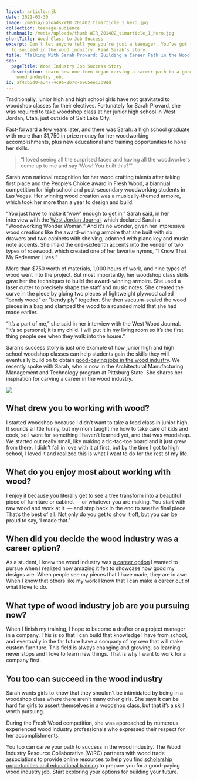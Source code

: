 ```yaml
---
layout: article.njk
date: 2021-03-30
image: /media/uploads/WIR_201402_timarticle_1_hero.jpg
collection: teenage-audience
thumbnail: /media/uploads/thumb-WIR_201402_timarticle_1_hero.jpg
shortTitle: Wood Class to Job Success
excerpt: Don’t let anyone tell you you’re just a teenager. You’ve got the skills
  to succeed in the wood industry. Read Sarah’s story.
title: "Talking With Sarah Provard: Building a Career Path in the Wood Industry"
seo:
  pageTitle: Wood Industry Job Success Story
  description: Learn how one teen began carving a career path to a good-paying
    wood industry job.
id: af4cb5d0-a347-4c9a-8b7c-6965eec3b9dd
---
```

Traditionally, junior high and high school girls have not gravitated to woodshop classes for their electives. Fortunately for Sarah Provard, she was required to take woodshop class at her junior high school in West Jordan, Utah, just outside of Salt Lake City.

Fast-forward a few years later, and there was Sarah: a high school graduate with more than $1,750 in prize money for her woodworking accomplishments, plus new educational and training opportunities to hone her skills.

> “I loved seeing all the surprised faces and having all the woodworkers come up to me and say ‘Wow! You built this?’” 

Sarah won national recognition for her wood crafting talents after taking first place and the People’s Choice award in Fresh Wood, a biannual competition for high school and post-secondary woodworking students in Las Vegas. Her winning wood creation was a musically-themed armoire, which took her more than a year to design and build.

“You just have to make it ‘wow’ enough to get in,” Sarah said, in her interview with the [West Jordan Journal](https://www.westjordanjournal.com/2017/08/31/153896/woodworking-wonder-woman), which declared Sarah a “Woodworking Wonder Woman.” And it’s no wonder, given her impressive wood creations like the award-winning armoire that she built with six drawers and two cabinets with shelving, adorned with piano key and music note accents. She inlaid the one-sixteenth accents into the veneer of two types of rosewood, which created one of her favorite hymns, “I Know That My Redeemer Lives.”

More than $750 worth of materials, 1,000 hours of work, and nine types of wood went into the project. But most importantly, her woodshop class skills gave her the techniques to build the award-winning armoire. She used a laser cutter to precisely shape the staff and music notes. She created the curve in the piece by gluing two pieces of lightweight plywood called “bendy wood” or “bendy ply” together. She then vacuum-sealed the wood pieces in a bag and clamped the wood to a rounded mold that she had made earlier.

“It’s a part of me,” she said in her interview with the West Wood Journal. “It’s so personal; it is my child. I will put it in my living room so it’s the first thing people see when they walk into the house.”

Sarah’s success story is just one example of how junior high and high school woodshop classes can help students gain the skills they will eventually build on to obtain [good-paying jobs in the wood industry](https://youwood.com/why-wood/). We recently spoke with Sarah, who is now in the Architectural Manufacturing Management and Technology program at Pittsburg State. She shares her inspiration for carving a career in the wood industry.

![](/media/uploads/sarah-provard-min.jpg)

## What drew you to working with wood?

I started woodshop because I didn’t want to take a food class in junior high. It sounds a little funny, but my mom taught me how to take care of kids and cook, so I went for something I haven’t learned yet, and that was woodshop. We started out really small, like making a tic-tac-toe board and it just grew from there. I didn’t fall in love with it at first, but by the time I got to high school, I loved it and realized this is what I want to do for the rest of my life.

## What do you enjoy most about working with wood?

I enjoy it because you literally get to see a tree transform into a beautiful piece of furniture or cabinet — or whatever you are making. You start with raw wood and work at it  — and step back in the end to see the final piece. That’s the best of all. Not only do you get to show it off, but you can be proud to say, ‘I made that.’

## When did you decide the wood industry was a career option?

As a student, I knew the wood industry was [a career option](https://youwood.com/careers/) I wanted to pursue when I realized how amazing it felt to showcase how good my designs are. When people see my pieces that I have made, they are in awe. When I know that others like my work I know that I can make a career out of what I love to do.

## What type of wood industry job are you pursuing now?

When I finish my training, I hope to become a drafter or a project manager in a company. This is so that I can build that knowledge I have from school, and eventually in the far future have a company of my own that will make custom furniture. This field is always changing and growing, so learning never stops and I love to learn new things. That is why I want to work for a company first.

## You too can succeed in the wood industry

Sarah wants girls to know that they shouldn’t be intimidated by being in a woodshop class where there aren’t many other girls. She says it can be hard for girls to assert themselves in a woodshop class, but that it’s a skill worth pursuing.

During the Fresh Wood competition, she was approached by numerous experienced wood industry professionals who expressed their respect for her accomplishments. 

You too can carve your path to success in the wood industry. The Wood Industry Resource Collaborative (WIRC) partners with wood trade associations to provide online resources to help you find [scholarship opportunities and educational training](https://youwood.com/get-started/) to prepare you for a good-paying wood industry job. Start exploring your options for building your future.